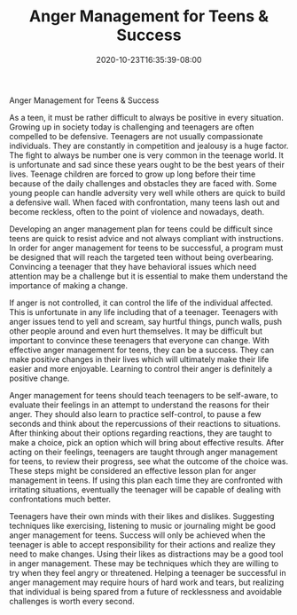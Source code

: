 ﻿---
title: "Anger Management for Teens & Success"
date: 2020-10-23T16:35:39-08:00
description: "anger management Tips for Web Success"
featured_image: "/images/anger management.jpg"
tags: ["anger management"]
---

Anger Management for Teens & Success

As a teen, it must be rather difficult to always be positive in every situation. Growing up in society today is challenging and teenagers are often compelled to be defensive. Teenagers are not usually compassionate individuals. They are constantly in competition and jealousy is a huge factor. The fight to always be number one is very common in the teenage world. It is unfortunate and sad since these years ought to be the best years of their lives. Teenage children are forced to grow up long before their time because of the daily challenges and obstacles they are faced with. Some young people can handle adversity very well while others are quick to build a defensive wall. When faced with confrontation, many teens lash out and become reckless, often to the point of violence and nowadays, death. 

Developing an anger management plan for teens could be difficult since teens are quick to resist advice and not always compliant with instructions. In order for anger management for teens to be successful, a program must be designed that will reach the targeted teen without being overbearing. Convincing a teenager that they have behavioral issues which need attention may be a challenge but it is essential to make them understand the importance of making a change. 

If anger is not controlled, it can control the life of the individual affected. This is unfortunate in any life including that of a teenager. Teenagers with anger issues tend to yell and scream, say hurtful things, punch walls, push other people around and even hurt themselves. It may be difficult but important to convince these teenagers that everyone can change. With effective anger management for teens, they can be a success. They can make positive changes in their lives which will ultimately make their life easier and more enjoyable. Learning to control their anger is definitely a positive change.

Anger management for teens should teach teenagers to be self-aware, to evaluate their feelings in an attempt to understand the reasons for their anger. They should also learn to practice self-control, to pause a few seconds and think about the repercussions of their reactions to situations. After thinking about their options regarding reactions, they are taught to make a choice, pick an option which will bring about effective results. After acting on their feelings, teenagers are taught through anger management for teens, to review their progress, see what the outcome of the choice was. These steps might be considered an effective lesson plan for anger management in teens. If using this plan each time they are confronted with irritating situations, eventually the teenager will be capable of dealing with confrontations much better.

Teenagers have their own minds with their likes and dislikes. Suggesting techniques like exercising, listening to music or journaling might be good anger management for teens. Success will only be achieved when the teenager is able to accept responsibility for their actions and realize they need to make changes. Using their likes as distractions may be a good tool in anger management. These may be techniques which they are willing to try when they feel angry or threatened. Helping a teenager be successful in anger management may require hours of hard work and tears, but realizing that individual is being spared from a future of recklessness and avoidable challenges is worth every second.

